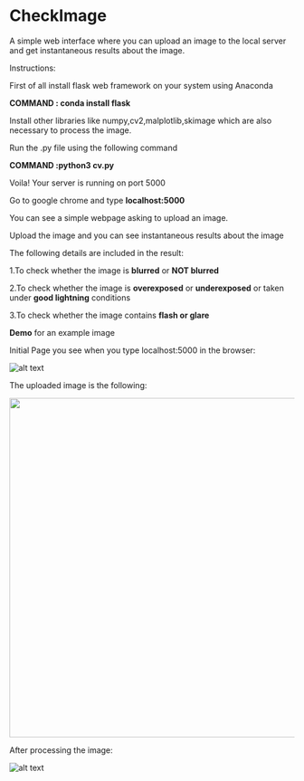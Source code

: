 # CheckImage
A simple web interface where you can upload an image to the local server and get instantaneous results about the image.

Instructions:

First of all install flask web framework on your system using Anaconda


**COMMAND : conda install flask**

Install other libraries like numpy,cv2,malplotlib,skimage which are also necessary to process the image.

Run the .py file using the following command

**COMMAND :python3 cv.py**

Voila! Your server is running on port 5000

Go to google chrome and type **localhost:5000**

You can see a simple webpage asking to upload an image.

Upload the image and you can see instantaneous results about the image 

The following details are included in the result:


1.To check whether the image is **blurred** or **NOT blurred**


2.To check whether the image is **overexposed** or **underexposed** or taken under **good lightning** conditions


3.To check whether the image contains **flash or glare**

**Demo** for an example image 

Initial Page you see when you type localhost:5000 in the browser:

![alt text](https://user-images.githubusercontent.com/17835484/32687034-b47ea5d0-c6d8-11e7-8e8a-abc646922d26.jpg)

The uploaded image is the following:

<img src="https://user-images.githubusercontent.com/17835484/32687057-783137fe-c6d9-11e7-99ac-373ee80ee1f1.jpg" width="994" height="600">

After processing the image:

![alt text](https://user-images.githubusercontent.com/17835484/32687036-b6d826d0-c6d8-11e7-9b9e-8607e690c497.jpg)


